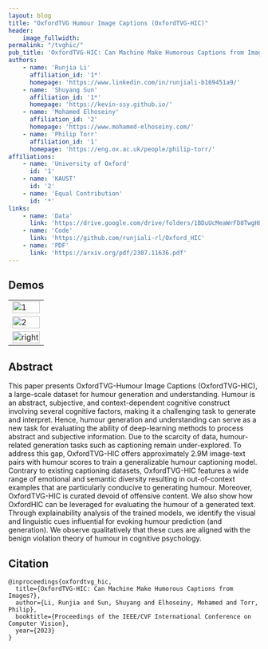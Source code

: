 ```yaml
---
layout: blog
title: "OxfordTVG Humour Image Captions (OxfordTVG-HIC)"
header:
    image_fullwidth: 
permalink: "/tvghic/"
pub_title: 'OxfordTVG-HIC: Can Machine Make Humorous Captions from Images?'
authors:
    - name: 'Runjia Li'
      affiliation_id: '1*'
      homepage: 'https://www.linkedin.com/in/runjiali-b169451a9/'
    - name: 'Shuyang Sun'
      affiliation_id: '1*'
      homepage: 'https://kevin-ssy.github.io/'
    - name: 'Mohamed Elhoseiny'
      affiliation_id: '2'
      homepage: 'https://www.mohamed-elhoseiny.com/'
    - name: 'Philip Torr'
      affiliation_id: '1'
      homepage: 'https://eng.ox.ac.uk/people/philip-torr/'
affiliations:
    - name: 'University of Oxford'
      id: '1'
    - name: 'KAUST'
      id: '2'
    - name: 'Equal Contribution'
      id: '*'
links:
    - name: 'Data'
      link: 'https://drive.google.com/drive/folders/1BDuUcMeaWrFD8TwgHLhFPkuAwmoHaVNQ'
    - name: 'Code'
      link: 'https://github.com/runjiali-rl/Oxford_HIC'
    - name: 'PDF'
      link: 'https://arxiv.org/pdf/2307.11636.pdf'
---
```


## Demos

<table>
  <tr>
    <td> <img src="../images/images_for_pub/rakoon_demo_video_fast.gif"  alt="1" style="width: 100%" > </td>   
  </tr>
  <tr>
    <td> <img src="../images/images_for_pub/monkey_demo_video_fast.gif" alt="2" style="width: 100%" > </td>
  </tr>
  <tr>
    <td> <img src="../images/images_for_pub/teddy_demo_video_fast.gif" alt="right" style="width: 100%" > </td>
  </tr>
</table>

## Abstract

This paper presents OxfordTVG-Humour Image Captions (OxfordTVG-HIC), a large-scale dataset for humour generation and understanding. Humour is an abstract, subjective, and context-dependent cognitive construct involving several cognitive factors, making it a challenging task to generate and interpret. Hence, humour generation and understanding can serve as a new task for evaluating the ability of deep-learning methods to process abstract and subjective information. Due to the scarcity of data, humour-related generation tasks such as captioning remain under-explored. To address this gap, OxfordTVG-HIC offers approximately 2.9M image-text pairs with humour scores to train a generalizable humour captioning model. Contrary to existing captioning datasets, OxfordTVG-HIC features a wide range of emotional and semantic diversity resulting in out-of-context examples that are particularly conducive to generating humour. Moreover, OxfordTVG-HIC is curated devoid of offensive content. We also show how OxfordHIC can be leveraged for evaluating the humour of a generated text. Through explainability analysis of the trained models, we identify the visual and linguistic cues influential for evoking humour prediction (and generation). We observe qualitatively that these cues are aligned with the benign violation theory of humour in cognitive psychology.

## Citation

```
@inproceedings{oxfordtvg_hic,
  title={OxfordTVG-HIC: Can Machine Make Humorous Captions from Images?},
  author={Li, Runjia and Sun, Shuyang and Elhoseiny, Mohamed and Torr, Philip},
  booktitle={Proceedings of the IEEE/CVF International Conference on Computer Vision},
  year={2023}
}
```
